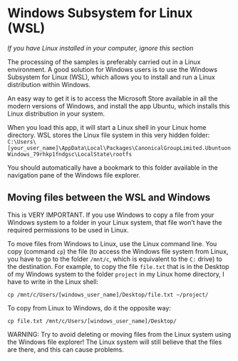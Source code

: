 # Windows Subsystem for Linux (WSL)

*If you have Linux installed in your computer, ignore this section*

The processing of the samples is preferably carried out in a Linux environment. A good solution for Windows users is to use the Windows Subsystem for Linux (WSL), which allows you to install and run a Linux distribution within Windows.

An easy way to get it is to access the Microsoft Store available in all the modern versions of Windows, and install the app Ubuntu, which installs this Linux distribution in your system.

When you load this app, it will start a Linux shell in your Linux home directory. WSL stores the Linux file system in this very hidden folder: `C:\Users\[your_user_name]\AppData\Local\Packages\CanonicalGroupLimited.UbuntuonWindows_79rhkp1fndgsc\LocalState\rootfs`

You should automatically have a bookmark to this folder available in the navigation pane of the Windows file explorer.

## Moving files between the WSL and Windows

This is VERY IMPORTANT. If you use Windows to copy a file from your Windows system to a folder in your Linux system, that file won’t have the required permissions to be used in Linux.

To move files from Windows to Linux, use the Linux command line. You copy (command `cp`) the file (to access the Windows file system from Linux, you have to go to the folder `/mnt/c`, which is equivalent to the `C:` drive) to the destination. For example, to copy the file `file.txt` that is in the Desktop of my Windows system to the folder `project` in my Linux home directory, I have to write in the Linux shell:

```
cp /mnt/c/Users/[windows_user_name]/Desktop/file.txt ~/project/
```

To copy from Linux to Windows, do it the opposite way:

```
cp file.txt /mnt/c/Users/[windows_user_name]/Desktop/
```

WARNING: Try to avoid deleting or moving files from the Linux system using the Windows file explorer! The Linux system will still believe that the files are there, and this can cause problems.
